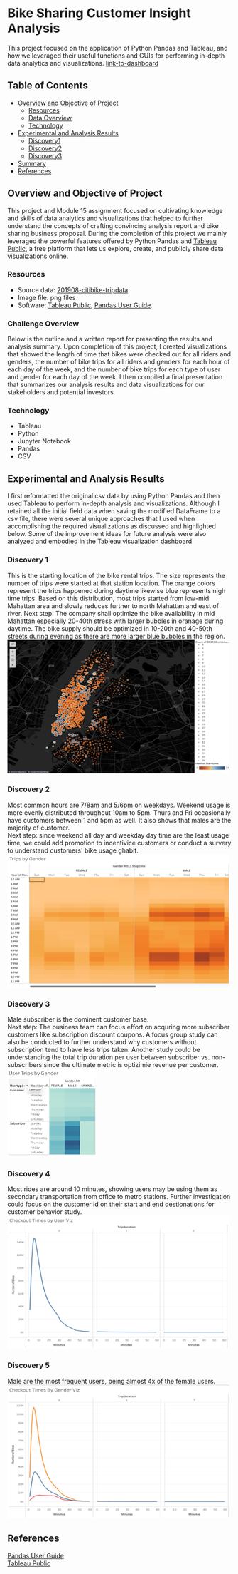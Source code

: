 # Bike Sharing Customer Insight Analysis

This project focused on the application of Python Pandas and Tableau, and how we leveraged their useful functions and GUIs for performing in-depth data analytics and visualizations.
[link-to-dashboard](https://public.tableau.com/views/Chris-city-bike-analysis/Dashboard1?:language=en-US&:display_count=n&:origin=viz_share_link)

## Table of Contents

- [Overview and Objective of Project](#overview-and-Objective-of-project)
  - [Resources](#resources)
  - [Data Overview](#Data-overview)
  - [Technology](#Technology)
- [Experimental and Analysis Results](#experimental-and-analysis-results)
  - [Discovery1](#Discovery1)
  - [Discovery2](#Discovery2)
  - [Discovery3](#Discovery3)
- [Summary](#summary)
- [References](#references)

## Overview and Objective of Project

This project and Module 15 assignment focused on cultivating knowledge and skills of data analytics and visualizations that helped to further understand the concepts of crafting convincing analysis report and bike sharing business proposal. During the completion of this project we mainly leveraged the powerful features offered by Python Pandas and [Tableau Public](https://www.tableau.com/products/public), a free platform that lets us explore, create, and publicly share data visualizations online.

### Resources

- Source data: [201908-citibike-tripdata](https://s3.amazonaws.com/tripdata/201908-citibike-tripdata.csv.zip)
- Image file: png files
- Software: [Tableau Public](https://www.tableau.com/products/public), [Pandas User Guide](https://pandas.pydata.org/pandas-docs/stable/user_guide/index.html#user-guide).

### Challenge Overview

Below is the outline and a written report for presenting the results and analysis summary. Upon completion of this project, I created visualizations that showed the length of time that bikes were checked out for all riders and genders, the number of bike trips for all riders and genders for each hour of each day of the week, and the number of bike trips for each type of user and gender for each day of the week. I then compiled a final presentation that summarizes our analysis results and data visualizations for our stakeholders and potential investors.

### Technology
- Tableau 
- Python
- Jupyter Notebook
- Pandas
- CSV

## Experimental and Analysis Results

I first reformatted the original csv data by using Python Pandas and then used Tableau to perform in-depth analysis and visualizations. Although I retained all the initial field data when saving the modified DataFrame to a csv file, there were several unique approaches that I used when accomplishing the required visualizations as discussed and highlighted below. Some of the improvement ideas for future analysis were also analyzed and embodied in the Tableau visualization dashboard

### Discovery 1
This is the starting location of the bike rental trips. The size represents the number of trips were started at that station location. The orange colors represent the trips happened during daytime likewise blue represents nigh time trips. Based on this distribution, most trips started from low-mid Mahattan area and slowly reduces further to north Mahattan and east of river. 
Next step: The company shall optimize the bike availability in mid Mahattan especially 20-40th stress with larger bubbles in oranage during daytime. The bike supply should be optimized in 10-20th and 40-50th streets during evening as there are more larger blue bubbles in the region.
<img src="https://github.com/chris820629/bikesharing/blob/main/Images/Image_10.png" width="500" height='300'>  

### Discovery 2
Most common hours are 7/8am and 5/6pm on weekdays. Weekend usage is more evenly distributed throughout 10am to 5pm. Thurs and Fri occasionally have customers between 1 and 5pm as well. It also shows that males are the majority of customer.\
Next step: since weekend all day and weekday day time are the least usage time, we could add promotion to incentivice customers or conduct a survery to understand customers' bike usage ghabit.                                                                                  
<img src="https://github.com/chris820629/bikesharing/blob/main/Images/Image_4.png" width="500" height='300'>  

### Discovery 3
Male subscriber is the dominent customer base.\
Next step: The business team can focus effort on acquring more subscriber customers like subscription discount coupons. A focus group study can also be conducted to further understand why customers without subscription tend to have less trips taken. Another study could be understanding the total trip duration per user between subscriber vs. non-subscribers since the ultimate metric is optizimie revenue per customer.                                      
<img src="https://github.com/chris820629/bikesharing/blob/main/Images/Image_5.png" width="200" height='200'> 

### Discovery 4
Most rides are around 10 minutes, showing users may be using them as secondary transportation from office to metro stations. Further investigation could focus on the customer id on their start and end destionations for customer behavior study.  
<img src="https://github.com/chris820629/bikesharing/blob/main/Images/Image_1.png" width="500" height='300'>  

### Discovery 5
Male are the most frequent users, being almost 4x of the female users.  
<img src="https://github.com/chris820629/bikesharing/blob/main/Images/Image_2.png" width="500" height='300'> 


## References

[Pandas User Guide](https://pandas.pydata.org/pandas-docs/stable/user_guide/index.html#user-guide)  
[Tableau Public](https://public.tableau.com/app/profile/chris.horng/viz/Chris-city-bike-analysis/Story1?publish=yes)   




 
